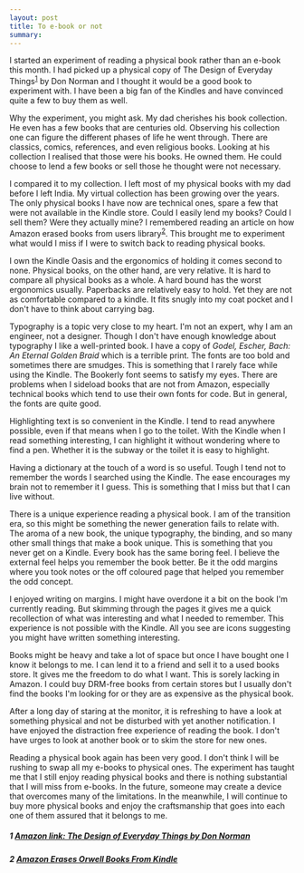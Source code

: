 ```yaml
---
layout: post
title: To e-book or not
summary:
---
```


I started an experiment of reading a physical book rather than an e-book this month. I had picked up a physical copy of The Design of Everyday Things<sup>[1](#1-amazon-link-the-design-of-everyday-things-by-don-norman)</sup> by Don Norman and I thought it would be a good book to experiment with. I have been a big fan of the Kindles and have convinced quite a few to buy them as well.

Why the experiment, you might ask. My dad cherishes his book collection. He even has a few books that are centuries old. Observing his collection one can figure the different phases of life he went through. There are classics, comics, references, and even religious books. Looking at his collection I realised that those were his books. He owned them. He could choose to lend a few books or sell those he thought were not necessary. 

I compared it to my collection. I left most of my physical books with my dad before I left India. My virtual collection has been growing over the years. The only physical books I have now are technical ones, spare a few that were not available in the Kindle store. Could I easily lend my books? Could I sell them? Were they actually mine? I remembered reading an article on how Amazon erased books from users library<sup>[2](#2--amazon-erases-orwell-books-from-kindle)</sup>. This brought me to experiment what would I miss if I were to switch back to reading physical books.

I own the Kindle Oasis and the ergonomics of holding it comes second to none. Physical books, on the other hand, are very relative. It is hard to compare all physical books as a whole. A hard bound has the worst ergonomics usually. Paperbacks are relatively easy to hold. Yet they are not as comfortable compared to a kindle. It fits snugly into my coat pocket and I don't have to think about carrying bag.

Typography is a topic very close to my heart. I'm not an expert, why I am an engineer, not a designer. Though I don't have enough knowledge about typography I like a well-printed book. I have a copy of _Godel, Escher, Bach: An Eternal Golden Braid_ which is a terrible print. The fonts are too bold and sometimes there are smudges. This is something that I rarely face while using the Kindle. The Bookerly font seems to satisfy my eyes. There are problems when I sideload books that are not from Amazon, especially technical books which tend to use their own fonts for code. But in general, the fonts are quite good.

Highlighting text is so convenient in the Kindle. I tend to read anywhere possible, even if that means when I go to the toilet. With the Kindle when I read something interesting, I can highlight it without wondering where to find a pen. Whether it is the subway or the toilet it is easy to highlight.

Having a dictionary at the touch of a word is so useful. Tough I tend not to remember the words I searched using the Kindle. The ease encourages my brain not to remember it I guess. This is something that I miss but that I can live without.

There is a unique experience reading a physical book. I am of the transition era, so this might be something the newer generation fails to relate with. The aroma of a new book, the unique typography, the binding, and so many other small things that make a book unique. This is something that you never get on a Kindle. Every book has the same boring feel. I believe the external feel helps you remember the book better. Be it the odd margins where you took notes or the off coloured page that helped you remember the odd concept. 

I enjoyed writing on margins. I might have overdone it a bit on the book I'm currently reading. But skimming through the pages it gives me a quick recollection of what was interesting and what I needed to remember. This experience is not possible with the Kindle. All you see are icons suggesting you might have written something interesting.

Books might be heavy and take a lot of space but once I have bought one I know it belongs to me. I can lend it to a friend and sell it to a used books store. It gives me the freedom to do what I want. This is sorely lacking in Amazon. I could buy DRM-free books from certain stores but I usually don't find the books I'm looking for or they are as expensive as the physical book.

After a long day of staring at the monitor, it is refreshing to have a look at something physical and not be disturbed with yet another notification. I have enjoyed the distraction free experience of reading the book. I don't have urges to look at another book or to skim the store for new ones.

Reading a physical book again has been very good. I don't think I will be rushing to swap all my e-books to physical ones. The experiment has taught me that I still enjoy reading physical books and there is nothing substantial that I will miss from e-books. In the future, someone may create a device that overcomes many of the limitations. In the meanwhile, I will continue to buy more physical books and enjoy the craftsmanship that goes into each one of them assured that it belongs to me.

##### 1 [Amazon link: The Design of Everyday Things by Don Norman](http://amzn.to/2pa9SfX)

##### 2  [Amazon Erases Orwell Books From Kindle](http://www.nytimes.com/2009/07/18/technology/companies/18amazon.html?_r=0)
